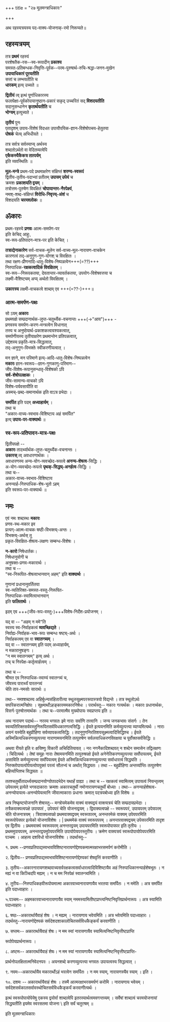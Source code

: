 +++
title = "२७ मूलमन्त्राधिकारः"

+++

अथ रहस्यत्रयस्य पद-वाक्य-योजनाक्-रमो निरूप्यते॥  

## रहस्यत्रयम्
तत्र **प्रथमं** रहस्यं  
परशेषतैक-रस--स्व-रूपादीन् **प्रकाश्य**  
समस्त-प्रतिबन्धक-निवृत्ति-पूर्वक--परम-पुरुषार्थ-रुचि-श्रद्धा-जनन-मुखेन  
**उपायाधिकारं पूरयतीति**  
सत्तां च लम्भयतीति च  
**धारकम्** इत्य् उच्यते ॥

**द्वितीयं** त्व् इत्थं पूर्णाधिकारस्य  
फलापेक्षा-पूर्वकोपायानुष्ठान-प्रकारं सकृद् उच्चरितं सद् **विशदयतीति**  
सदानुसन्धानेन **कृतार्थयतीति** च  
**भोग्यम्** इत्युच्यते ।

**तृतीयं** पुनः  
एतादृशम् उपाय-विशेषं विदधत उपायौपयिक-ज्ञान-विशेषोपचय-हेतुतया  
**पोषकं** चेत्य् अभिधीयते । 

तत्र सर्वत्र सर्वस्याप्य् अर्थस्य  
शब्दतोऽर्थतो वा वेदितव्यत्वेपि  
**एकैकस्यैकैकत्र तात्पर्यम्**  
इति व्यवस्थितिः ॥

**मूल-मन्त्रे** प्रथम-पदे प्रथमाक्षरेण संक्षिप्तं **शरण्य-स्वरूपं**  
द्वितीय-तृतीय-पदाभ्यां प्रतीतम् **उपायम् उपेयं** च  
क्रमशः **प्रकाशयति द्वयम्** ।  
तत्रोत्तम-पुरुषेण विवक्षितं **चोपायान्तर-नैरपेक्ष्यं**,  
नमश्-शब्द-संक्षिप्तं **विरोधि-निवृत्त्य्-अंशं** च  
विशदयति **चरमश्लोकः** ॥

## ॐकारः
प्रथम-रहस्ये **प्रणवः** आत्म-समर्पण-पर  
इति केचिद् आहुः,  
स्व-रूप-प्रतिपादन-मात्र-पर इति केचित् ।  

**तत्राद्येनाकारेण** सर्व-वाचक-मूलेन सर्व-वाच्य-मूल-नारायण-वाचकेन  
कारणत्वं तद्-अनुगुण-गुण-योगश् च विवक्षितः ।  
तथा रक्षण-प्रीणनादि-धातु-विशेष-निष्पन्नत्वेन+++(=??)+++  
निरुपाधिक-**रक्षकत्वादिकं विवक्षितम्** ।  
स्व-रूप--निरूपकतया, देवतान्तर-व्यावर्तकतया, उपयोग-विशेषवत्तया च  
लक्ष्मी-वैशिष्ट्यम् अप्य् अर्थतो विवक्षितम् ।  

**उकारस्य** लक्ष्मी-वाचकत्वे शाब्दम् एव +++(=??-)+++॥

### आत्म-समर्पण-पक्षः
सो ऽयम् **अकारः**  
प्रथमपक्षे सम्प्रदानार्थक-लुप्त-चतुर्थ्येक-वचनान्तः +++(→"आय")+++ -  
प्रणवस्य समर्पण-करण-मन्त्रत्वेन विधानात्  
तस्य च अनुष्ठेयार्थ-प्रकाशकत्वावश्यकत्वात्,  
समर्पणीयस्य तृतीयाक्षरेण प्रथमान्तेन प्रतिपन्नत्वात्,  
उद्देशस्य प्रकृति-मात्र-सिद्धत्वात्,  
तद्-अनुगुण-विभक्तेः स्वीकरणीयत्वात् ।

मन ज्ञाने, मन परिमाणे इत्य्-आदि-धातु-विशेष-निष्पन्नत्वेन  
**मकारः** ज्ञान-स्वरूप--ज्ञान-गुणकाणु-परिमाण--  
जीव-विशेष-रूपानुसन्धातृ-विशेषको ऽपि  
**सर्व-शेषोपलक्षकः** ।  
जीव-सामान्य-वाचको ऽपि  
विशेष-पर्यवसायीति वा  
अस्मच्-छब्द-समानार्थक इति वाऽत्र प्रभेदाः ।  

**समर्पित** इति पदम् **अध्याहार्यम्** ।  
तथा च  
"अकार-वाच्य-स्वभाव-विशिष्टाय अहं समर्पित"  
इत्य् **उपाय-पर-वाक्यार्थः** ॥

### स्व-रूप-प्रतिपादन-मात्र-पक्षः
द्वितीयपक्षे --  
**अकारः** तादर्थ्यार्थक-लुप्त-चतुर्थ्येक-वचनान्तः ।  
**उकारस्** त्व् अवधारणार्थकः ।  
अवधारणस्य अन्य-योग-व्यवच्छेद-रूपत्वे **अनन्य-शेषत्व**-सिद्धिः ।  
अ-योग-व्यवच्छेद-रूपत्वे **पृथक्-सिद्ध्य्-अनर्हत्व**-सिद्धिः ।  
तथा च--  
अकार-वाच्य-स्वभाव-विशिष्टाय  
अनन्यार्ह-निरुपाधिक-शेष-भूतो ऽहम्  
इति स्वरूप-पर-वाक्यार्थः ॥

## नमः
एवं नमः शब्दस्थः **मकारः**  
प्रणव-स्थ-मकार इव  
प्रत्यग्-आत्म-वाचकः षष्ठी-विभक्त्य्-अन्तः ।  
विभक्त्य्-अर्थस् तु  
प्रकृत-विवक्षित-शेषत्व-लक्षणः सम्बन्ध-विशेषः ।  

**न-कारो** निषेधार्तकः।  
निषेधानुयोगी च  
अनुषक्त-प्रणव-मकारार्थः ।  
तथा च --  
"स्व-निरूपित-शेषत्वाभानवान् अहम्" इति **वाक्यार्थः** ।  

गुणानां प्रधानानुवर्तितया  
स्व-व्यतिरिक्त-समस्त-वस्तु-निरूपित-  
निरुपाधिक-स्वामित्वाभानवान्  
इति **फलितार्थः** ।  

इदम् एव +++(जीव-रूप-वस्तु-)+++विशेष-निर्देश-प्रयोजनम् ।  

यद् वा -- "अहम् न ममे"ति  
स्वस्य स्व-निर्वाहकत्वं **व्यवच्छिद्यते** ।  
निर्वाह्य-निर्वाहक-भाव-रूपः सम्बन्धः षष्ट्य्-अर्थः ।  
निर्वाहकत्वम् एव वा **स्वातन्त्र्यम्** ।  
यद् वा -- स्वातन्त्र्यम् इति पदम् अध्याहार्यम्,  
न मकारानुषङ्गः ।  
"न मम स्वातन्त्र्यम्" इत्य् अर्थः ।  
तच् च निरपेक्ष-कर्तृत्वार्हत्वम् ।  

तथा च --  
श्रीमत एव निरुपाधिक-स्वाम्यं स्वातन्त्र्यं च,  
जीवस्य पारार्थ्यं पारतन्त्र्यं  
चेति तार-नमसोः सारार्थः ॥

तथा-- नमश्शब्दस्य अहिर्बुध्न्यसंहितारीत्या स्थूलसूक्ष्मपररूपास्त्रयो विद्यन्ते । तत्र स्थूलोऽर्थः सपरिकरात्मनिक्षेपः । सूक्ष्मार्थोऽहङ्कारममकारनिषेधः । परार्थस्तु-- नकारः गत्यर्थकः । मकारः प्रधानार्थकः, विसर्गः पुरुषोत्तमार्थकः । तथा च--परमात्मैव मुख्योपायः स्वप्राप्तय इति ॥

अथ नारायण पदार्थः-- नरस्य भगवतः इमे नाराः सर्वाणि तत्त्वानि । जन्य जनकभावः संसर्गः । तेन स्वव्यतिरिक्तसर्ववस्तुनिरूपितसर्वविधकारणत्वसिद्धिः । ईयते इत्ययनमिति कर्मव्युत्पत्त्या व्याप्यमित्यर्थः । नाराः अयनं यस्येति बहुव्रीहिणा सर्वव्यापकत्वसिद्धिः । तदनुगुणनिरतिशयसूक्ष्मत्वादिसिद्धिश्च । ईयते अस्मिन्नित्यधिकरणव्युत्पत्त्या नाराणामयनमिति तत्पुरुषेण सर्वलयाधिकरणविवक्षया च पूर्वोक्तसर्वसिद्धिः ॥

अथवा रीयते इति रः क्षयिष्णुः विकारी अचिदितियावत् । नरः नगनैकादिशब्दवत् न शब्देन समासेन तद्विलक्षणः । चिदित्यर्थः । तेषां समूहः नाराः तेषामयनमिति तत्पुरुषपक्षे ईयते अनेनेतिकरणव्युत्पत्त्या सर्वोपायत्वम्, ईयते असाविति कर्मव्युत्पत्त्या सर्वोपेयत्वम् ईयते अस्मिन्नित्यधिकरणव्युत्पत्त्या सर्वाधारत्वं सिद्ध्यति । निरुक्तोपायत्वोपेयत्वोपयुक्तं परत्वं सौलभ्यं च अर्थात् सिद्ध्यतः । तथा -- बहुव्रीहिणा अन्तर्व्याप्तिः तत्पुरुषेण बहिर्व्याप्तिश्च सिद्ध्यतः ॥

ततश्चतुर्थीतादर्थ्यसम्प्रदानयोग्योपपदभेदेन यथार्हं ग्राह्या । तथा च -- रक्षकत्वं स्वामित्वम् उपायत्वं नियन्तृत्वम् उपेयत्वम् इत्येते भगवदाकाराः क्रमशः अकारचतुर्थी नमोनारायणचतुर्थी बोध्याः । तथा-- अनन्यार्हशेषत्व-अनन्योपायत्व-अनन्योपेयत्वानि जीवात्माकाराः प्रधानाः क्रमात् पदत्रयबोध्या इति विशेषः ॥

अत्र निष्कृष्टयोजनानि शेषास्तु-- मन्त्रोयमेकमेव वाक्यं वाक्यद्वयं वाक्त्यत्रयं चेति सम्प्रदायप्रभेदाः । तत्रैकवाक्यत्वपक्षे उपायपरं , उपेयपरं चेति योजनाद्वयम् । द्विवाक्यत्वपक्षे -- स्वरूपपरं, उपायपरम् उपेयपरम् चेति योजनात्रयम् । त्रिवाक्यत्वपक्षे प्रथमवाक्यद्वयम् स्वरूपपरम्, अनन्तरमेकं वाक्यम् उपेयपरमिति स्वरूपोपेयपर इत्येको योजनाविशेषः । | प्रथममेकं वाक्यं स्वरूपपरम् । अनन्तरवाक्यद्वयम् उपेयपरमिति तादृश एव द्वितीयः । प्रथमवाक्यं स्वरूपपरम् अनन्तरद्वयम् उपायपरमिति स्वरूपोपायपर इति तृतीयः । प्रथममुपायपरम्, अनन्तरद्वयमुपेयपरमिति उपायोपेयपरस्तुरीयः । क्रमेण वाक्यत्रयं स्वरूपोपायोपेयपरमिति पञ्चमः । आहत्य दशविधो योजनाविशेषः । तदर्थास्तु--

१. प्रथमः --प्रणवप्रतिपाद्यस्वभावविशिष्टनारायणोद्देश्यकमात्मरक्षाभरसमर्पणं करोमीति ।

२. द्वितीयः-- प्रणवप्रतिपाद्यस्वभावविशिष्टनारायणोद्देश्यकां शेषवृत्तिं करवाणीति ।

३. तृतीयः--अकारनारायणशब्दवाच्यसर्वरक्षकत्वसर्वाधारत्वादिविशिष्टायैव अहं निरुपाधिकानन्यार्हशेषभूतः । न मह्यं न वा किञ्चिदपि मह्यम् । न च मम निरपेक्षं स्वातन्त्र्यमिति ।

४. तुरीयः--निरुपाधिकहवीरूपोयमात्मा अकारवाच्यनारायणायैव भरतया समर्पितः । न ममेति । अत्र समर्पित इति पदाध्याहारः ।

५.पञ्चमः-- अहमकारवाच्यनारायणायैव स्याम् नममस्यामितीष्टप्राप्त्यनिष्टनिवृत्तिप्रार्थनारूपः । अत्र स्यामिति पदाध्याहारः ।

६. षष्ठः--अकारार्थायैवाहं शेषः । न मह्यम् । नारायणाय भवेयमिति । अत्र भवेयमिति पदाध्याहारः । तदर्थस्तु--नारायणोद्देश्यकं सर्वदेशदशाकालोचितसर्वविधकैङ्कर्यं करवाणीति ।

७. सप्तमः-- अकारार्थायैवाहं शेषः। न मम स्यां नारायणायैव स्यामित्यनिष्टनिवृत्तीष्टप्राप्ति

रूपोपेयप्रार्थनारूपः ।

८. अष्टमः-- अकारार्थायैवाहं शेषः। न मम स्यां नारायणायैव स्यामित्यनिष्टनिवृत्तीष्टप्राप्ति-

प्रार्थनोपलक्षितात्मनिवेदनपरः । अयनशब्दे करणव्युत्पत्त्या भगवतः उपायत्वस्य सिद्धत्वात् ।

९. नवमः--अकारार्थायैव मकारार्थोऽहं भरत्वेन समर्पितः । न मम स्याम्, नारायणस्यैव स्याम् । इति ।

१०. दशमः -- अकारार्थायैवाहं शेषः । तस्मै आत्मरक्षाभरसमर्पणं करोमि । नारायणाय भवेयम् । सर्वदेशसर्वकालसर्वावस्थोचितसर्वविधकैङ्कर्यं करवाणीत्यर्थः ।

इत्थं स्वरूपोपायोपेयेषु एकस्य द्वयोर्वा शाब्दत्वेपि इतरस्यार्थत्वमवगन्तव्यम् । सर्वेषां शाब्दत्वं चरमयोजनायां सिद्ध्यतीति इयमेव स्वरसतमा योजना \ इति सर्वं चतुरश्रम् ॥

इति मूलमन्त्राधिकारः

